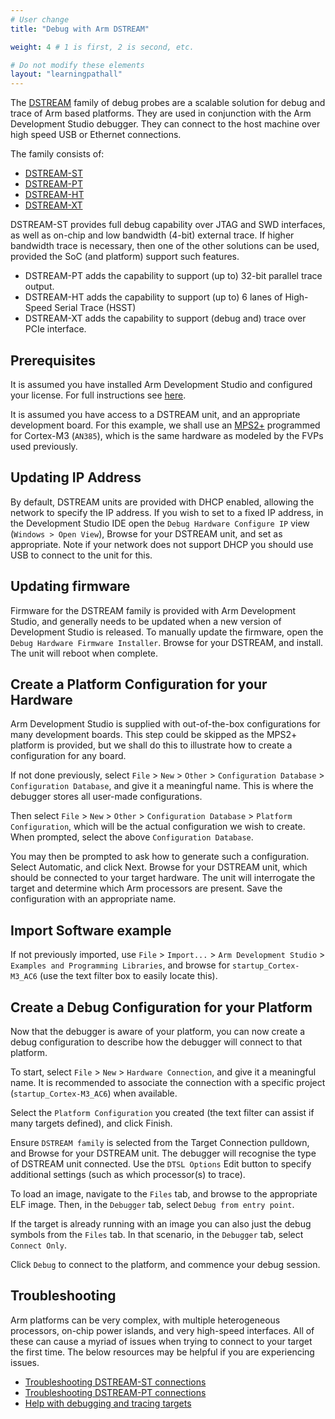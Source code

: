 ```yaml
---
# User change
title: "Debug with Arm DSTREAM"

weight: 4 # 1 is first, 2 is second, etc.

# Do not modify these elements
layout: "learningpathall"
---
```

The [DSTREAM](https://developer.arm.com/Tools%20and%20Software/DSTREAM-ST#Editions) family of debug probes are a scalable solution for debug and trace of Arm based platforms. They are used in conjunction with the Arm Development Studio debugger. They can connect to the host machine over high speed USB or Ethernet connections.

The family consists of:
 - [DSTREAM-ST](https://developer.arm.com/Tools%20and%20Software/DSTREAM-ST)
 - [DSTREAM-PT](https://developer.arm.com/Tools%20and%20Software/DSTREAM-PT)
 - [DSTREAM-HT](https://developer.arm.com/Tools%20and%20Software/DSTREAM-HT)
 - [DSTREAM-XT](https://developer.arm.com/Tools%20and%20Software/DSTREAM-XT)

DSTREAM-ST provides full debug capability over JTAG and SWD interfaces, as well as on-chip and low bandwidth (4-bit) external trace. If higher bandwidth trace is necessary, then one of the other solutions can be used, provided the SoC (and platform) support such features.

 - DSTREAM-PT adds the capability to support (up to) 32-bit parallel trace output.
 - DSTREAM-HT adds the capability to support (up to) 6 lanes of High-Speed Serial Trace (HSST)
 - DSTREAM-XT adds the capability to support (debug and) trace over PCIe interface.

## Prerequisites

It is assumed you have installed Arm Development Studio and configured your license. For full instructions see [here](/install-guides/armds/).

It is assumed you have access to a DSTREAM unit, and an appropriate development board. For this example, we shall use an [MPS2+](https://developer.arm.com/Tools%20and%20Software/MPS2%20Plus%20FPGA%20Prototyping%20Board) programmed for Cortex-M3 (`AN385`), which is the same hardware as modeled by the FVPs used previously.

## Updating IP Address

By default, DSTREAM units are provided with DHCP enabled, allowing the network to specify the IP address. If you wish to set to a fixed IP address, in the Development Studio IDE open the `Debug Hardware Configure IP` view (`Windows > Open View`), Browse for your DSTREAM unit, and set as appropriate. Note if your network does not support DHCP you should use USB to connect to the unit for this.

## Updating firmware

Firmware for the DSTREAM family is provided with Arm Development Studio, and generally needs to be updated when a new version of Development Studio is released. To manually update the firmware, open the `Debug Hardware Firmware Installer`. Browse for your DSTREAM, and install. The unit will reboot when complete.

## Create a Platform Configuration for your Hardware

Arm Development Studio is supplied with out-of-the-box configurations for many development boards. This step could be skipped as the MPS2+ platform is provided, but we shall do this to illustrate how to create a configuration for any board.

If not done previously, select `File` > `New` > `Other` > `Configuration Database` > `Configuration Database`, and give it a meaningful name. This is where the debugger stores all user-made configurations.

Then select `File` > `New` > `Other` > `Configuration Database` > `Platform Configuration`, which will be the actual configuration we wish to create. When prompted, select the above `Configuration Database`.

You may then be prompted to ask how to generate such a configuration. Select Automatic, and click Next. Browse for your DSTREAM unit, which should be connected to your target hardware. The unit will interrogate the target and determine which Arm processors are present. Save the configuration with an appropriate name.

## Import Software example

If not previously imported, use `File` > `Import...` > `Arm Development Studio` > `Examples and Programming Libraries`, and browse for `startup_Cortex-M3_AC6` (use the text filter box to easily locate this).

## Create a Debug Configuration for your Platform

Now that the debugger is aware of your platform, you can now create a debug configuration to describe how the debugger will connect to that platform.

To start, select `File` > `New` > `Hardware Connection`, and give it a meaningful name. It is recommended to associate the connection with a specific project (`startup_Cortex-M3_AC6`) when available.

Select the `Platform Configuration` you created (the text filter can assist if many targets defined), and click Finish.

Ensure `DSTREAM family` is selected from the Target Connection pulldown, and Browse for your DSTREAM unit. The debugger will recognise the type of DSTREAM unit connected. Use the `DTSL Options` Edit button to specify additional settings (such as which processor(s) to trace).

To load an image, navigate to the `Files` tab, and browse to the appropriate ELF image. Then, in the `Debugger` tab, select `Debug from entry point`.

If the target is already running with an image you can also just the debug symbols from the `Files` tab. In that scenario, in the `Debugger` tab, select `Connect Only`.

Click `Debug` to connect to the platform, and commence your debug session.

## Troubleshooting

Arm platforms can be very complex, with multiple heterogeneous processors, on-chip power islands, and very high-speed interfaces. All of these can cause a myriad of issues when trying to connect to your target the first time. The below resources may be helpful if you are experiencing issues.

- [Troubleshooting DSTREAM-ST connections](https://developer.arm.com/tools-and-software/embedded/debug-probes/dstream-family/dstream-st/troubleshooting-your-dstream-st-unit)
- [Troubleshooting DSTREAM-PT connections](https://developer.arm.com/documentation/102637)
- [Help with debugging and tracing targets](https://developer.arm.com/documentation/107551)
